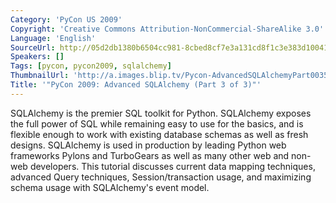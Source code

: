 ```yaml
---
Category: 'PyCon US 2009'
Copyright: 'Creative Commons Attribution-NonCommercial-ShareAlike 3.0'
Language: 'English'
SourceUrl: http://05d2db1380b6504cc981-8cbed8cf7e3a131cd8f1c3e383d10041.r93.cf2.rackcdn.com/pycon-us-2009/156_pycon-2009-advanced-sqlalchemy-part-3-of-3.mp4
Speakers: []
Tags: [pycon, pycon2009, sqlalchemy]
ThumbnailUrl: 'http://a.images.blip.tv/Pycon-AdvancedSQLAlchemyPart003534-288.jpg'
Title: '"PyCon 2009: Advanced SQLAlchemy (Part 3 of 3)"'
---
```

  
SQLAlchemy is the premier SQL toolkit for Python. SQLAlchemy exposes the full
power of SQL while remaining easy to use for the basics, and is flexible
enough to work with existing database schemas as well as fresh designs.
SQLAlchemy is used in production by leading Python web frameworks Pylons and
TurboGears as well as many other web and non-web developers. This tutorial
discusses current data mapping techniques, advanced Query techniques,
Session/transaction usage, and maximizing schema usage with SQLAlchemy's event
model.

